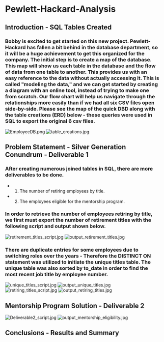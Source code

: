 # Pewlett-Hackard-Analysis
## Introduction - SQL Tables Created
### Bobby is excited to get started on this new project. Pewlett-Hackard has fallen a bit behind in the database department, so it will be a huge achievement to get this organized for the company.  The initial step is to create a map of the database. This map will show us each table in the database and the flow of data from one table to another.  This provides us with an easy reference to the data without actually accessing it. This is called "modeling the data," and we can get started by creating a diagram with an online tool, instead of trying to make one from scratch. Our flow chart will help us navigate through the relationships more easily than if we had all six CSV files open side-by-side.  Please see the map of the quick DBD along with the table creations (ERD) below - these queries were used in SQL to export the original 6 csv files.
![EmployeeDB.png](EmployeeDB.png)
![table_creations.jpg](table_creations.jpg)

## Problem Statement - Silver Generation Conundrum - Deliverable 1
### After creating numerous joined tables in SQL, there are more deliverables to be done.  
* 1. The number of retiring employees by title.
* 2. The employees eligible for the mentorship program.
### In order to retrieve the number of employees retiring by title, we first must export the number of retirement titles with the following script and output shown below.
![retirement_titles_script.jpg](retirement_titles_script.jpg)
![output_retirement_titles.jpg](output_retirement_titles.jpg)
### There are duplicate entries for some employees due to switching roles over the years - Therefore the DISTINCT ON statement was utilized to initiate the unique titles table.  The unique table was also sorted by to_date in order to find the most recent job title by employee number.
![unique_titles_script.jpg](unique_titles_script.jpg)
![output_unique_titles.jpg](output_unique_titles.jpg)
![retiring_titles_script.jpg](retiring_titles_script.jpg)
![output_retiring_titles.jpg](output_retiring_titles.jpg)
## Mentorship Program Solution - Deliverable 2
![Deliverable2_script.jpg](Deliverable2_script.jpg)
![output_mentorship_eligibility.jpg](output_mentorship_eligibility.jpg)
## Conclusions - Results and Summary
